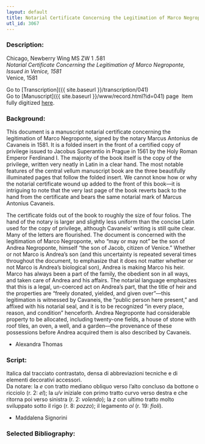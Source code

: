 ```yaml
---
layout: default
title: Notarial Certificate Concerning the Legitimation of Marco Negroponte, Issued in Venice, 1581
utl_id: 3067
---
```


###  Description:

Chicago, Newberry Wing MS ZW 1 .581<br>
_Notarial Certificate Concerning the Legitimation of Marco Negroponte, Issued in Venice, 1581_<br>
Venice, 1581

Go to [Transcription]({{ site.baseurl }}/transcription/041)<br>
Go to [Manuscript]({{ site.baseurl }}/www/record.html?id=041) page 
Item fully digitized [here](https://collections.newberry.org/asset-management/2KXJ8ZSQI2ZCQ).

###  Background:

This document is a manuscript notarial certificate concerning the legitimation of Marco Negroponte, signed by the notary Marcus Antonius de Cavaneis in 1581. It is a folded insert in the front of a certified copy of privilege issued to Jacobus Superantio in Prague in 1561 by the Holy Roman Emperor Ferdinand I. The majority of the book itself is the copy of the privilege, written very neatly in Latin in a clear hand. The most notable features of the central vellum manuscript book are the three beautifully illuminated pages that follow the folded insert. We cannot know how or why the notarial certificate wound up added to the front of this book––it is intriguing to note that the very last page of the book reverts back to the hand from the certificate and bears the same notarial mark of Marcus Antonius Cavaneis.

The certificate folds out of the book to roughly the size of four folios. The hand of the notary is larger and slightly less uniform than the concise Latin used for the copy of privilege, although Cavaneis’ writing is still quite clear. Many of the letters are flourished. The document is concerned with the legitimation of Marco Negroponte, who “may or may not” be the son of Andrea Negroponte, himself “the son of Jacob, citizen of Venice.” Whether or not Marco is Andrea’s son (and this uncertainty is repeated several times throughout the document, to emphasize that it does not matter whether or not Marco is Andrea’s biological son), Andrea is making Marco his heir. Marco has always been a part of the family, the obedient son in all ways, and taken care of Andrea and his affairs. The notarial language emphasizes that this is a legal, un-coerced act on Andrea’s part, that the title of heir and the properties are “freely donated, yielded, and given over”––this legitimation is witnessed by Cavaneis, the “public person here present,” and affixed with his notarial seal, and it is to be recognized “in every place, reason, and condition” henceforth. Andrea Negroponte had considerable property to be allocated, including twenty-one fields, a house of stone with roof tiles, an oven, a well, and a garden––the provenance of these possessions before Andrea acquired them is also described by Cavaneis.
- Alexandra Thomas

###  Script:

Italica dal tracciato contrastato, densa di abbreviazioni tecniche e di elementi decorativi accessori.<br>
Da notare: la _e_ con tratto mediano obliquo verso l’alto concluso da bottone o ricciolo (r. 2: _el_); la _u/v_ iniziale con primo tratto curvo verso destra e che ritorna poi verso sinistra (r. 2: _volendo_); la _z_ con ultimo tratto molto sviluppato sotto il rigo (r. 8: _pozzo_); il legamento _ol_ (r. 19: _fioli_).<br>
- Maddalena Signorini

###  Selected Bibliography:

<br>
